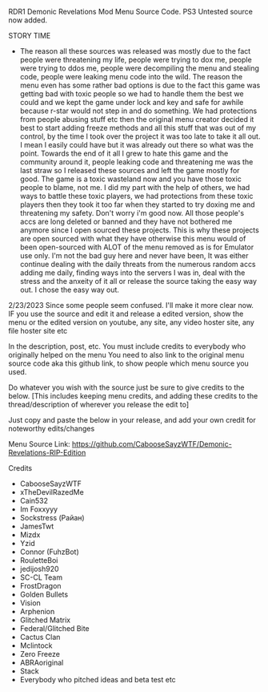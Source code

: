 RDR1 Demonic Revelations Mod Menu Source Code.
PS3 Untested source now added.

STORY TIME
- The reason all these sources was released was mostly due to the fact people were threatening my life, people were trying to dox me, people were trying to ddos me, people were decompiling the menu and stealing code, people were leaking menu code into the wild. The reason the menu even has some rather bad options is due to the fact this game was getting bad with toxic people so we had to handle them the best we could and we kept the game under lock and key and safe for awhile because r-star would not step in and do something. We had protections from people abusing stuff etc then the original menu creator decided it best to start adding freeze methods and all this stuff that was out of my control, by the time I took over the project it was too late to take it all out. I mean I easily could have but it was already out there so what was the point. Towards the end of it all I grew to hate this game and the community around it, people leaking code and threatening me was the last straw so I released these sources and left the game mostly for good. The game is a toxic wasteland now and you have those toxic people to blame, not me. I did my part with the help of others, we had ways to battle these toxic players, we had protections from these toxic players then they took it too far when they started to try doxing me and threatening my safety. Don't worry i'm good now. All those people's accs are long deleted or banned and they have not bothered me anymore since I open sourced these projects. This is why these projects are open sourced with what they have otherwise this menu would of been open-sourced with ALOT of the menu removed as is for Emulator use only. I'm not the bad guy here and never have been, It was either continue dealing with the daily threats from the numerous random accs adding me daily, finding ways into the servers I was in, deal with the stress and the anxeity of it all or release the source taking the easy way out. I chose the easy way out.


2/23/2023
Since some people seem confused. I'll make it more clear now.
IF you use the source and edit it and release a edited version, show the menu or the edited version on youtube, any site, any video hoster site, any file hoster site etc

In the description, post, etc. You must include credits to everybody who originally helped on the menu
You need to also link to the original menu source code aka this github link, to show people which menu source you used.


Do whatever you wish with the source just be sure to give credits to the below. [This includes keeping menu credits, and adding these credits to the thread/description of wherever you release the edit to]

Just copy and paste the below in your release, and add your own credit for noteworthy edits/changes

Menu Source Link: https://github.com/CabooseSayzWTF/Demonic-Revelations-RIP-Edition  

Credits
* CabooseSayzWTF
* xTheDevilRazedMe
* Cain532
* Im Foxxyyy
* Sockstress (Райан)
* JamesTwt
* Mizdx
* Yzid
* Connor (FuhzBot)
* RouletteBoi
* jedijosh920
* SC-CL Team
* FrostDragon
* Golden Bullets
* Vision
* Arphenion
* Glitched Matrix
* Federal/Glitched Bite
* Cactus Clan
* Mclintock
* Zero Freeze
* ABRAoriginal
* Stack
* Everybody who pitched ideas and beta test etc
